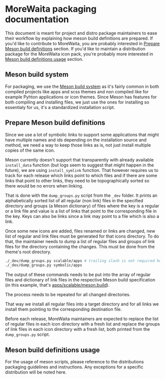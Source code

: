 # MoreWaita packaging documentation

This document is meant for project and distro package maintainers to ease their workflow by explaining how meson build definitions are prepared. If you'd like to contribute to MoreWaita, you are probably interested in [Prepare Meson build definitions](#prepare-meson-build-definitions) section. If you'd like to maintain a distribution package for the MoreWaita icon pack, you're probably more interested in [Meson build definitions usage](#meson-build-definitions-usage) section.

## Meson build system

For packaging, we use the [Meson build system](https://mesonbuild.com) as it's fairly common in both compiled projects like apps and scss themes and non compiled like for example Pyhton applications or icon themes. Since Meson has features for both compiling and installing files, we just use the ones for installing so essentialy for us, it's a standardized installation script.

## Prepare Meson build definitions

Since we use a lot of symbolic links to support some applications that might have multiple names and ids depending on the installation source and method, we need a way to keep those links as is, not just install multiple copies of the same icon.

Meson currently doesn't support that transparently with already available `install_data` function (but logs seem to suggest that might happen in the future), we are using `install_symlink` function. That however requires us to track for each release which links point to which files and if there are some links that point to other links, they need to be topographically sorted so there would be no errors when linking.

That is done with the `dump_groups.py` script from the `_dev` folder. It prints an alphabetically sorted list of all regular (non link) files in the specified directory and groups (a Meson dictionary) of files where the key is a regular or a link file and value is a list of links that point to the corresponding file in the key. Keys can also be links since a link may point to a file which is also a link.

Once some new icons are added, files renamed or links are changed, new list of regular and link files must be generated for that icons directory. To do that, the maintainer needs to dump a list of regular files and groups of link files for the directory containing the changes. This must be done from the theme's root directory.

```sh
./_dev/dump_groups.py scalable/apps # trailing slash is not required here
./_dev/dump_groups.py symbolic/apps
```

The output of these commands needs to be put into the array of regular files and dictionary of link files in the respective Meson build specification (in this example, that's [apps/scalable/meson.build](./apps/scalable/meson.build)).

The process needs to be repeated for all changed directories.

That way we install all regular files into a target directory and for all links we install them pointing to the corresponding destination file.

Before each release, MoreWaita maintainers are expected to replace the list of regular files in each icon directory with a fresh list and replace the groups of link files in each icon directory with a fresh list, both printed from the `dump_groups.py` script.

## Meson build definitions usage

For the usage of meson scripts, please reference to the distributions packaging guidelines and instructions. Any exceptions for a specific distribution will be noted here.
